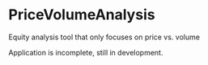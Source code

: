 # PriceVolumeAnalysis
Equity analysis tool that only focuses on price vs. volume





Application is incomplete, still in development.

